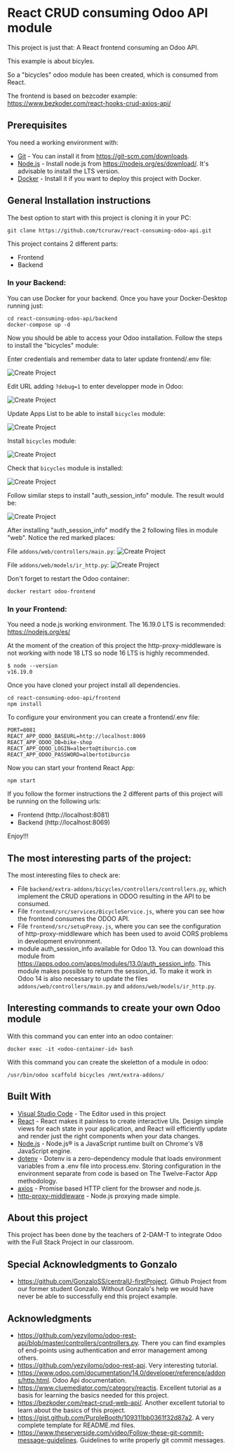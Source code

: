 # React CRUD consuming Odoo API module

This project is just that: A React frontend consuming an Odoo API.

This example is about bicyles. 

So a "bicycles" odoo module has been created, which is consumed from React.

The frontend is based on bezcoder example:
https://www.bezkoder.com/react-hooks-crud-axios-api/

## Prerequisites

You need a working environment with:
* [Git](https://git-scm.com) - You can install it from https://git-scm.com/downloads.
* [Node.js](https://nodejs.org) - Install node.js from https://nodejs.org/es/download/. It's advisable to install the LTS version.
* [Docker](https://www.docker.com/) - Install it if you want to deploy this project with Docker.

## General Installation instructions

The best option to start with this project is cloning it in your PC:

```
git clone https://github.com/tcrurav/react-consuming-odoo-api.git
```

This project contains 2 different parts:
* Frontend
* Backend

### In your Backend:

You can use Docker for your backend. Once you have your Docker-Desktop running just:

```
cd react-consuming-odoo-api/backend
docker-compose up -d
```

Now you should be able to access your Odoo installation. Follow the steps to install the "bicycles" module:

Enter credentials and remember data to later update frontend/.env file:

![Create Project](/screenshots/2-starting-alt.png)

Edit URL adding `?debug=1` to enter developper mode in Odoo:

![Create Project](/screenshots/3-starting.png)

Update Apps List to be able to install `bicycles` module:

![Create Project](/screenshots/4-starting.png)

Install `bicycles` module:

![Create Project](/screenshots/5-starting-alt.png)

Check that `bicycles` module is installed:

![Create Project](/screenshots/6-starting.png)

Follow similar steps to install "auth_session_info" module. The result would be:

![Create Project](/screenshots/6-y-medio-starting.png)

After installing "auth_session_info" modify the 2 following files in module "web". Notice the red marked places:

File `addons/web/controllers/main.py`:
![Create Project](/screenshots/7-web-controllers-main.py-alt.png)

File `addons/web/models/ir_http.py`:
![Create Project](/screenshots/8-web-models-ir_http.py-alt.png)

Don't forget to restart the Odoo container:

```
docker restart odoo-frontend
```

### In your Frontend:

You need a node.js working environment. The 16.19.0 LTS is recommended: https://nodejs.org/es/

At the moment of the creation of this project the http-proxy-middleware is not working with node 18 LTS so node 16 LTS is highly recommended.

```
$ node --version
v16.19.0
```

Once you have cloned your project install all dependencies.

```
cd react-consuming-odoo-api/frontend
npm install
```

To configure your environment you can create a frontend/.env file: 

```
PORT=8081
REACT_APP_ODOO_BASEURL=http://localhost:8069
REACT_APP_ODOO_DB=bike-shop
REACT_APP_ODOO_LOGIN=alberto@tiburcio.com
REACT_APP_ODOO_PASSWORD=albertotiburcio
```

Now you can start your frontend React App:

```
npm start
```

If you follow the former instructions the 2 different parts of this project will be running on the following urls:
* Frontend (http://localhost:8081)
* Backend (http://localhost:8069)

Enjoy!!!

## The most interesting parts of the project:

The most interesting files to check are:
* File `backend/extra-addons/bicycles/controllers/controllers.py`, which implement the CRUD operations in ODOO resulting in the API to be consumed.
* File `frontend/src/services/BicycleService.js`, where you can see how the frontend consumes the ODOO API.
* File `frontend/src/setupProxy.js`, where you can see the configuration of http-proxy-middleware which has been used to avoid CORS problems in development environment.
* module auth_session_info available for Odoo 13. You can download this module from https://apps.odoo.com/apps/modules/13.0/auth_session_info. This module makes possible to return the session_id. To make it work in Odoo 14 is also necessary to update the files `addons/web/controllers/main.py` and `addons/web/models/ir_http.py`.

## Interesting commands to create your own Odoo module

With this command you can enter into an odoo container:

```
docker exec -it <odoo-container-id> bash
```

With this command you can create the skeletton of a module in odoo:
```
/usr/bin/odoo scaffold bicycles /mnt/extra-addons/
```

## Built With

* [Visual Studio Code](https://code.visualstudio.com/) - The Editor used in this project
* [React](https://reactjs.org/) - React makes it painless to create interactive UIs. Design simple views for each state in your application, and React will efficiently update and render just the right components when your data changes.
* [Node.js](https://nodejs.org/) - Node.js® is a JavaScript runtime built on Chrome's V8 JavaScript engine.
* [dotenv](https://www.npmjs.com/package/dotenv) - Dotenv is a zero-dependency module that loads environment variables from a .env file into process.env. Storing configuration in the environment separate from code is based on The Twelve-Factor App methodology.
* [axios](https://github.com/axios/axios) - Promise based HTTP client for the browser and node.js.
* [http-proxy-middleware](https://www.npmjs.com/package/http-proxy-middleware) - Node.js proxying made simple.

## About this project

This project has been done by the teachers of 2-DAM-T to integrate Odoo with the Full Stack Project in our classroom.

## Special Acknowledgments to Gonzalo

* https://github.com/GonzaloSS/centralU-firstProject. Github Project from our former student Gonzalo. Without Gonzalo's help we would have never be able to successfully end this project example.

## Acknowledgments

* https://github.com/yezyilomo/odoo-rest-api/blob/master/controllers/controllers.py. There you can find examples of end-points using authentication and error management among others.
* https://github.com/yezyilomo/odoo-rest-api. Very interesting tutorial.
* https://www.odoo.com/documentation/14.0/developer/reference/addons/http.html. Odoo Api documentation.
* https://www.cluemediator.com/category/reactjs. Excellent tutorial as a basis for learning the basics needed for this project.
* https://bezkoder.com/react-crud-web-api/. Another excellent tutorial to learn about the basics of this project.
* https://gist.github.com/PurpleBooth/109311bb0361f32d87a2. A very complete template for README.md files.
* https://www.theserverside.com/video/Follow-these-git-commit-message-guidelines. Guidelines to write properly git commit messages.
